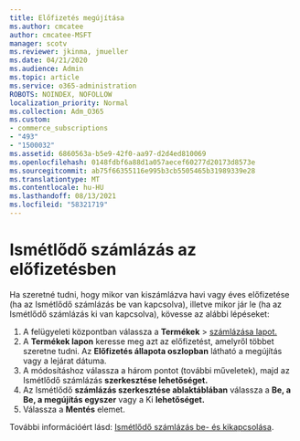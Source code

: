 ```yaml
---
title: Előfizetés megújítása
ms.author: cmcatee
author: cmcatee-MSFT
manager: scotv
ms.reviewer: jkinma, jmueller
ms.date: 04/21/2020
ms.audience: Admin
ms.topic: article
ms.service: o365-administration
ROBOTS: NOINDEX, NOFOLLOW
localization_priority: Normal
ms.collection: Adm_O365
ms.custom:
- commerce_subscriptions
- "493"
- "1500032"
ms.assetid: 6860563a-b5e9-42f0-aa97-d2d4ed810069
ms.openlocfilehash: 0148fdbf6a88d1a057aecef60277d20173d8573e
ms.sourcegitcommit: ab75f66355116e995b3cb5505465b31989339e28
ms.translationtype: MT
ms.contentlocale: hu-HU
ms.lasthandoff: 08/13/2021
ms.locfileid: "58321719"
---
```

# <a name="subscription-recurring-billing"></a>Ismétlődő számlázás az előfizetésben

Ha szeretné tudni, hogy mikor van kiszámlázva  havi vagy éves előfizetése (ha  az Ismétlődő számlázás be van kapcsolva), illetve mikor jár le (ha az Ismétlődő számlázás ki van kapcsolva), kövesse az alábbi lépéseket:
  
1. A felügyeleti központban válassza a **Termékek** \> [számlázása lapot.](https://go.microsoft.com/fwlink/p/?linkid=842054)
2. A **Termékek lapon** keresse meg azt az előfizetést, amelyről többet szeretne tudni. Az **Előfizetés állapota oszlopban** látható a megújítás vagy a lejárat dátuma.
3. A módosításhoz válassza a három pontot (további műveletek), majd az Ismétlődő számlázás **szerkesztése lehetőséget.**
4. Az Ismétlődő **számlázás szerkesztése ablaktáblában** válassza a **Be, a** **Be, a megújítás egyszer** vagy a Ki **lehetőséget.**
5. Válassza a **Mentés** elemet.

További információért lásd: [Ismétlődő számlázás be- és kikapcsolása](https://docs.microsoft.com/microsoft-365/commerce/subscriptions/renew-your-subscription).
